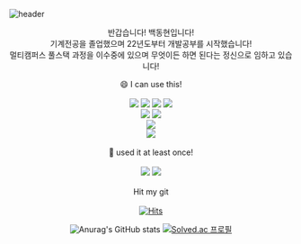 ![header](https://capsule-render.vercel.app/api?type=Waving&color=auto&height=300&section=header&text=Welcom&fontSize=90&desc=Baek's%20git&descAlign=64&descAlignY=65)

<div align="center">

  반갑습니다! 백동현입니다!<br/>
  기계전공을 졸업했으며 22년도부터 개발공부를 시작했습니다!<br/>
  멀티캠퍼스 풀스택 과정을 이수중에 있으며 무엇이든 하면 된다는 정신으로 임하고 있습니다!
  
  
  😄 I can use this! 
<br/>
<br/>
<img src="https://img.shields.io/badge/HTML-E34F26?style=flat-square&logo=HTML5&logoColor=white"/>
<img src="https://img.shields.io/badge/JAVA-00A4FF?style=flat-square&logo=java&logoColor=white"/>
<img src="https://img.shields.io/badge/JAVA SCRIPT-FFEF00?style=flat-square&logo=javascript&logoColor=black"/>
<img src="https://img.shields.io/badge/CSS-ABFF00?style=flat-square&logo=css3&logoColor=black"/>
  <br/>
<img src="https://img.shields.io/badge/SPRING-30FF00?style=flat-square&logo=spring&logoColor=white"/>
<img src="https://img.shields.io/badge/SPRINGBOOT-45BF02?style=flat-square&logo=Spring Boot&logoColor=white"/>
    <br/>
<img src="https://img.shields.io/badge/MYSQL-00A3DE?style=flat-square&logo=MySQL&logoColor=black"/>
  <br/>
<img src="https://img.shields.io/badge/TOMCAT-F0E803?style=flat-square&logo=Apache Tomcat&logoColor=black"/>
<br/>
<br/>
  🌱 used it at least once!
<br/>
<br/>
<img src="https://img.shields.io/badge/NODE-97F003?style=flat-square&logo=Node.js&logoColor=black"/>
<img src="https://img.shields.io/badge/REACT-03F0E3?style=flat-square&logo=React&logoColor=white"/>  
<br/>
  Hit my git
<br/>
<br/>
  [![Hits](https://hits.seeyoufarm.com/api/count/incr/badge.svg?url=https%3A%2F%2Fgithub.com%2Fqorehdgus&count_bg=%2379C83D&title_bg=%23555555&icon=&icon_color=%23E7E7E7&title=hits&edge_flat=false)](https://hits.seeyoufarm.com)
  
  ![Anurag's GitHub stats](https://github-readme-stats.vercel.app/api?username=qorehdgus&&show_icons=true&theme=radical)
  [![Solved.ac
프로필](http://mazassumnida.wtf/api/generate_badge?boj=qorehdgus2)](https://solved.ac/qorehdgus2)
</div>







<!--
**qorehdgus/qorehdgus** is a ✨ _special_ ✨ repository because its `README.md` (this file) appears on your GitHub profile.

Here are some ideas to get you started:

- 🔭 I’m currently working on ...
- 🌱 I’m currently learning ...
- 👯 I’m looking to collaborate on ...
- 🤔 I’m looking for help with ...
- 💬 Ask me about ...
- 📫 How to reach me: ...
- 😄 Pronouns: ...
- ⚡ Fun fact: ...
-->
